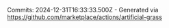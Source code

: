 Commits: 2024-12-31T16:33:33.500Z - Generated via https://github.com/marketplace/actions/artificial-grass
<br>
